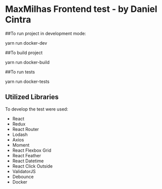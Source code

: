 # MaxMilhas Frontend test - by Daniel Cintra

##To run project in development mode: 

yarn run docker-dev

##To build project 

yarn run docker-build

##To run tests 

yarn run docker-tests

## Utilized Libraries

To develop the test were used:

* React
* Redux
* React Router
* Lodash
* Axios
* Moment 
* React Flexbox Grid
* React Feather
* React Datetime
* React Click Outside
* ValidatorJS
* Debounce
* Docker
